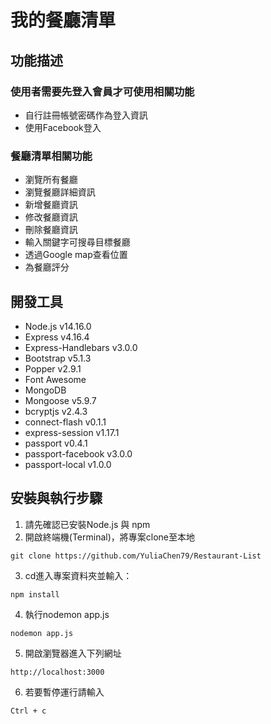 # 我的餐廳清單

## 功能描述
### 使用者需要先登入會員才可使用相關功能
* 自行註冊帳號密碼作為登入資訊
* 使用Facebook登入
### 餐廳清單相關功能
* 瀏覽所有餐廳
* 瀏覽餐廳詳細資訊
* 新增餐廳資訊
* 修改餐廳資訊
* 刪除餐廳資訊
* 輸入關鍵字可搜尋目標餐廳
* 透過Google map查看位置
* 為餐廳評分

## 開發工具
* Node.js v14.16.0
* Express v4.16.4
* Express-Handlebars v3.0.0
* Bootstrap v5.1.3
* Popper v2.9.1
* Font Awesome
* MongoDB
* Mongoose v5.9.7
* bcryptjs v2.4.3
* connect-flash v0.1.1
* express-session v1.17.1
* passport v0.4.1
* passport-facebook v3.0.0
* passport-local v1.0.0

## 安裝與執行步驟
1. 請先確認已安裝Node.js 與 npm
2. 開啟終端機(Terminal)，將專案clone至本地
```
git clone https://github.com/YuliaChen79/Restaurant-List
```
3. cd進入專案資料夾並輸入：
```
npm install
```
4. 執行nodemon app.js
```
nodemon app.js
```
5. 開啟瀏覽器進入下列網址
```
http://localhost:3000
```
6. 若要暫停運行請輸入
```
Ctrl + c
```



